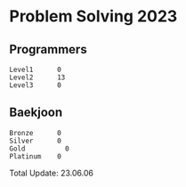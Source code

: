 # Problem Solving 2023

## Programmers
```
Level1		0
Level2		13
Level3		0
```

## Baekjoon
```
Bronze		0
Silver		0
Gold		  0
Platinum	0
```

Total Update: 23.06.06
